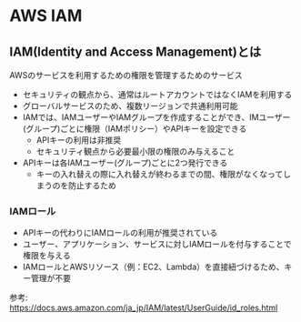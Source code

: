 # AWS IAM

## IAM(Identity and Access Management)とは

AWSのサービスを利用するための権限を管理するためのサービス

- セキュリティの観点から、通常はルートアカウントではなくIAMを利用する
- グローバルサービスのため、複数リージョンで共通利用可能
- IAMでは、IAMユーザーやIAMグループを作成することができ、IMユーザー(グループ)ごとに権限（IAMポリシー）やAPIキーを設定できる
  - APIキーの利用は非推奨
  - セキュリティ観点から必要最小限の権限のみ与えること
- APIキーは各IAMユーザー(グループ)ごとに2つ発行できる
  - キーの入れ替えの際に入れ替えが終わるまでの間、権限がなくなってしまうのを防止するため

### IAMロール

- APIキーの代わりにIAMロールの利用が推奨されている
- ユーザー、アプリケーション、サービスに対しIAMロールを付与することで権限を与える
- IAMロールとAWSリソース（例：EC2、Lambda）を直接紐づけるため、キー管理が不要

参考: https://docs.aws.amazon.com/ja_jp/IAM/latest/UserGuide/id_roles.html

